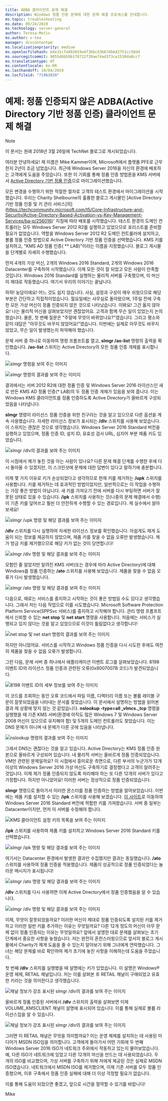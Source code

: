 ```yaml
---
title: ADBA 클라이언트 문제 해결
description: Windows 정품 인증 문제에 대한 문제 해결 프로세스를 안내합니다.
ms.topic: troubleshooting
ms.date: 09/24/2019
ms.technology: server-general
author: Teresa-Motiv
ms.author: v-tea
manager: dcscontentpm
ms.localizationpriority: medium
ms.openlocfilehash: b4e31cfa892019e4f3bbcd3b67dbb42751cc58dd
ms.sourcegitcommit: 9855d6b59b1f8722f39ae74ad373ce1530da0ccf
ms.translationtype: HT
ms.contentlocale: ko-KR
ms.lasthandoff: 10/04/2019
ms.locfileid: "71963039"
---
```

# <a name="example-troubleshooting-active-directory-based-activation-adba-clients-that-do-not-activate"></a>예제: 정품 인증되지 않은 ADBA(Active Directory 기반 정품 인증) 클라이언트 문제 해결

> [!NOTE]
> 이 문서는 원래 2018년 3월 26일에 TechNet 블로그로 게시되었습니다.

여러분 안녕하세요! 제 이름은 Mike Kammer이며, Microsoft에서 플랫폼 PFE로 근무한지 2년이 조금 넘었습니다. 최근에 Windows Server 2016을 자신의 환경에 배포하는 고객에게 도움을 주었습니다. 또한 이 기회를 통해 정품 인증 방법론을 KMS 서버에서 [Active Directory 기반 정품 인증](https://docs.microsoft.com/previous-versions/windows/hh852637(v=win.10))으로 마이그레이션했습니다.

모든 변경을 수행하기 위한 적절한 절차로 고객의 테스트 환경에서 마이그레이션을 시작했습니다. 우리는 Charity Shelbourne의 훌륭한 블로그 게시물인 [Active Directory 기반 정품 인증 및 키 관리 서비스]의](https://techcommunity.microsoft.com/t5/Core-Infrastructure-and-Security/Active-Directory-Based-Activation-vs-Key-Management-Services/ba-p/256016)' 지침에 따라 배포를 시작했습니다. 테스트 환경의 도메인 컨트롤러는 모두 Windows Server 2012 R2를 실행하고 있었으므로 포리스트를 준비할 필요가 없었습니다. 역할을 Windows Server 2012 R2 도메인 컨트롤러에 설치하고, 볼륨 정품 인증 방법으로 Active Directory 기반 정품 인증을 선택했습니다. KMS 키를 설치하고, "KMS AD 정품 인증( ** LAB)"이라는 이름을 지정했습니다. 블로그 게시물을 단계별로 자세히 수행했습니다.

먼저 4개의 가상 머신, 2개의 Windows 2016 Standard, 2개의 Windows 2016 Datacenter를 구축하여 시작했습니다. 이제 모든 것이 잘 되었고 모든 사람이 만족할 것입니다. Windows 2016 Standard를 실행하는 물리적 서버를 구축했으며, 이 머신이 제대로 작동했습니다. 여기서 우리의 이야기는 끝납니다.

하하! 농담이에요! 어느 것도 쉽지 않습니다. 사실, 설정과 구성이 매우 쉬웠으므로 해당 부분은 간단하고 직접적이었습니다. 월요일에는 사무실로 돌아왔으며, 1주일 전에 구축한 모든 가상 머신이 정품 인증되지 않은 것으로 나타났습니다. 이봐요! 그건 옳지 않아요! 나는 물리적 머신을 살펴보았지만 괜찮았어요. 고객과 함께 무슨 일이 있었는지 논의했습니다. 물론, 첫 번째 질문은 "주말에 무엇이 바뀌었나요?"였습니다. 그리고 평소와 같이 대답은 "아무것도 바꾸지 않았어요!"였습니다. 이번에는 실제로 아무것도 바꾸지 않았고, 무슨 일이 발생했는지 파악해야 했습니다.

문제 서버 중 하나로 이동하여 명령 프롬프트를 열고, **slmgr /ao-list** 명령의 출력을 확인했습니다. **/ao-list** 스위치는 Active Directory의 모든 정품 인증 개체를 표시합니다.

![slmgr 명령을 보여 주는 이미지](./media/032618_1700_Troubleshoo1.png)

![slmgr 명령의 결과를 보여 주는 이미지](./media/032618_1700_Troubleshoo2.png)

결과에서는 서버 2012 R2에 대한 정품 인증 및 Windows Server 2016 라이선스인 새로 만든 KMS AD 정품 인증(* LAB)의 두 정품 인증 개체가 있음을 보여 줍니다. 이는 Windows KMS 클라이언트를 정품 인증하도록 Active Directory가 올바르게 구성되었음을 나타냅니다.

**slmgr** 명령이 라이선스 정품 인증을 위한 친구라는 것을 알고 있으므로 다른 옵션을 계속 사용했습니다. 자세한 라이선스 정보가 표시되는 **/dlv** 스위치를 사용해 보았습니다. 이 스위치는 괜찮은 것으로 생각했습니다. Windows Server 2016 Standard 버전을 실행하고 있었으며, 정품 인증 ID, 설치 ID, 유효성 검사 URL, 심지어 부분 제품 키도 있었습니다.

![slmgr /dlv의 결과를 보여 주는 이미지](./media/ActivationTroubleshoot2b.jpg)

이 시점에서 제가 놓친 것을 아는 사람이 있나요? 다른 문제 해결 단계를 수행한 후에 다시 돌아올 수 있겠지만, 이 스크린샷에 문제에 대한 답변이 있다고 말하기에 충분합니다.

이제 몇 가지 이유로 키가 손상되었다고 생각하므로 현재 키를 제거하는 **/upk** 스위치를 사용합니다. 키를 제거하는 데 효과적인 방법이었지만, 일반적으로는 이 작업을 수행하는 가장 좋은 방법이 아닙니다. 새 키를 가져오기 전에 서버를 다시 부팅하면 서버가 잘못된 상태로 있을 수 있습니다. **/ipk** 스위치를 사용하는 것(나중의 문제 해결에서 수행)이 기존 키를 덮어쓰고 훨씬 더 안전하게 수행할 수 있는 경로입니다. 제 실수에서 알아보세요!

![slmgr /upk 명령 및 해당 결과를 보여 주는 이미지](./media/032618_1700_Troubleshoo3.png)

**/dlv** 스위치를 다시 실행하여 자세한 라이선스 정보를 확인했습니다. 아쉽게도 제게 도움이 되는 정보를 제공하지 않았으며, 제품 키를 찾을 수 없음 오류만 발생했습니다. 제가 방금 키를 제거했으므로 해당 키가 없는 것이 당연합니다!

![slmgr /dlv 명령 및 해당 결과를 보여 주는 이미지](./media/032618_1700_Troubleshoo4.png)

모험인 줄 알았지만 알려진 KMS 서버(또는 경우에 따라 Active Directory)에 대해 Windows를 정품 인증하는 **/ato** 스위치를 사용해 보았습니다. 제품을 찾을 수 없음 오류가 다시 발생했습니다.

![slmgr /ato 명령 및 해당 결과를 보여 주는 이미지](./media/032618_1700_Troubleshoo5.png)

다음으로, 때로는 서비스를 중지하고 시작하는 것이 좋은 방법일 수도 있다고 생각했습니다. 그래서 저는 다음 작업으로 이를 시도했습니다. Microsoft Software Protection Platform Service(SPPSvc 서비스)를 중지하고 시작해야 합니다. 관리 명령 프롬프트에서 신뢰할 수 있는 **net stop** 및 **net start** 명령을 사용합니다. 처음에는 서비스가 실행되고 있지 않다는 것을 알고 있었으므로 이것이 틀림없다고 생각합니다!

![net stop 및 net start 명령의 결과를 보여 주는 이미지](./media/032618_1700_Troubleshoo6.png)

하지만 아니었어요. 서비스를 시작하고 Windows 정품 인증을 다시 시도한 후에도 여전히 제품을 찾을 수 없음 오류가 발생합니다.

그런 다음, 문제 서버 중 하나에서 애플리케이션 이벤트 로그를 살펴보았습니다. 8198 이벤트 ID의 라이선스 정품 인증과 관련된 오류(0x8007007B 코드)가 발견되었습니다.

![8198 이벤트 ID의 세부 정보를 보여 주는 이미지](./media/032618_1700_Troubleshoo7.png)

이 코드를 조회하는 동안 오류 코드에서 파일 이름, 디렉터리 이름 또는 볼륨 레이블 구문이 잘못되었음을 나타내는 문서를 찾았습니다. 이 문서에서 설명하는 방법을 읽어본 결과 제 상황에 맞지 않는 것 같았습니다. **nslookup -type=all _vlmcs._tcp** 명령을 실행했을 때 기존 KMS 서버(환경에 아직도 많은 Windows 7 및 Windows Server 2008 머신이 있으므로 유지해야 함) 및 5개의 도메인 컨트롤러도 찾았습니다. 이는 DNS 문제가 아니며 내 문제가 다른 곳에 있음을 나타냅니다.

![nslookup 명령의 결과를 보여 주는 이미지](./media/032618_1700_Troubleshoo8.png)

그래서 DNS는 괜찮다는 것을 알고 있습니다. Active Directory는 KMS 정품 인증 원본으로 올바르게 구성되어 있습니다. 내 물리적 서버는 올바르게 정품 인증되었습니다. VM만 관련된 문제일까요? 이 시점에서 흥미로운 측면으로, 다른 부서의 누군가가 12개 이상의 Windows Server 2016 가상 머신도 구축하기로 결정했다고 고객이 알려주는 것입니다. 이제 제가 정품 인증되지 않도록 처리해야 하는 또 다른 12개의 서버가 있다고 가정합니다. 하지만 아니었어요! 이러한 서버는 정상적으로 정품 인증되었습니다.

**slmgr** 명령으로 돌아가서 이러한 몬스터를 정품 인증하는 방법을 알아보았습니다. 이번에는 제품 키를 설치할 수 있는 **/ipk** 스위치를 사용해 보겠습니다. [이 사이트](https://docs.microsoft.com/previous-versions/windows/it-pro/windows-server-2012-R2-and-2012/jj612867(v=ws.11))로 이동하여 Windows Server 2016 Standard 버전에 적합한 키를 가져왔습니다. 서버 중 일부는 Datacenter이지만, 먼저 이 서버를 수정해야 합니다.

![KMS 클라이언트 설정 키의 목록을 보여 주는 이미지](./media/032618_1700_Troubleshoo9.png)

**/ipk** 스위치를 사용하여 제품 키를 설치하고 Windows Server 2016 Standard 키를 선택했습니다.

![slmgr /ipk 명령 및 해당 결과를 보여 주는 이미지](./media/032618_1700_Troubleshoo10.png)

여기서는 Datacenter 환경에서 발생한 결과만 수집했지만 결과는 동일했습니다. **/ato** 스위치를 사용하여 정품 인증을 적용했습니다. 제품이 성공적으로 정품 인증되었다는 놀라운 메시지가 표시됩니다!

![slmgr /ato 명령 및 해당 결과를 보여 주는 이미지](./media/032618_1700_Troubleshoo11.png)

**/dlv** 스위치를 다시 사용하면 이제 Active Directory에서 정품 인증했음을 알 수 있습니다.

![slmgr /dlv 명령 및 해당 결과를 보여 주는 이미지](./media/032618_1700_Troubleshoo12.png)

이제, 무엇이 잘못되었을까요? 이러한 머신이 제대로 정품 인증되도록 설치된 키를 제거하고 이러한 일반 키를 추가하는 이유는 무엇일까요? 다른 12개 정도의 머신이 아무 문제 없이 정품 인증되는 이유는 무엇일까요? 앞에서 설명한 대로 문제를 살펴보는 초기 단계에서 중요한 사항을 놓쳤습니다. 저는 완전히 혼란스러웠으므로 앞서의 블로그 게시물에서 Charity가 제게 도움을 줄 수 있는지 알아보기 위해 그녀에게 연락했습니다. 그녀는 해당 문제를 바로 확인하여 제가 초기에 놓친 사항을 이해하는데 도움을 주었습니다.

첫 번째 **/dlv** 스위치를 실행했을 때 설명에는 키가 있었습니다. 이 설명은 Windows® 운영 체제, RETAIL 채널입니다. 저는 이를 살펴본 후 RETAIL 채널이 구매되었고 유효한 키라는 것을 의미한다고 생각했습니다.

![채널 정보가 강조 표시된 slmgr /dlv의 결과를 보여 주는 이미지](./media/032618_1700_Troubleshoo13.png)

올바르게 정품 인증된 서버에서 **/dlv** 스위치의 출력을 살펴보면 이제 VOLUME_KMSCLIENT 채널이 설명에 표시되어 있습니다. 이를 통해 실제로 볼륨 라이선스임을 알 수 있습니다.

![채널 정보가 강조 표시된 slmgr /dlv의 결과를 보여 주는 이미지](./media/032618_1700_Troubleshoo14.png)

그러면 이 RETAIL 채널은 무엇을 의미할까요? 이는 운영 체제를 설치하는 데 사용된 미디어가 MSDN ISO임을 의미합니다. 고객에게 돌아가서 어떤 기회에 두 번째 Windows Server 2016 ISO가 네트워크 주위에서 작동하고 있는지 물어보았습니다. 예, 다른 ISO가 네트워크에 있었고 다른 12개의 머신을 만드는 데 사용되었습니다. 두 개의 ISO를 비교했으며, 가상 서버를 구축하기 위해 저에게 제공된 것은 실제로 MSDN ISO였습니다. 네트워크에서 MSDN ISO를 제거했으며, 이제 기존 서버를 모두 정품 인증했으며, 이후 구축에서 정품 인증 실패에 대해 더 이상 걱정할 필요가 없습니다.

이를 통해 도움이 되었으면 좋겠고, 앞으로 시간을 절약할 수 있기를 바랍니다!

Mike
